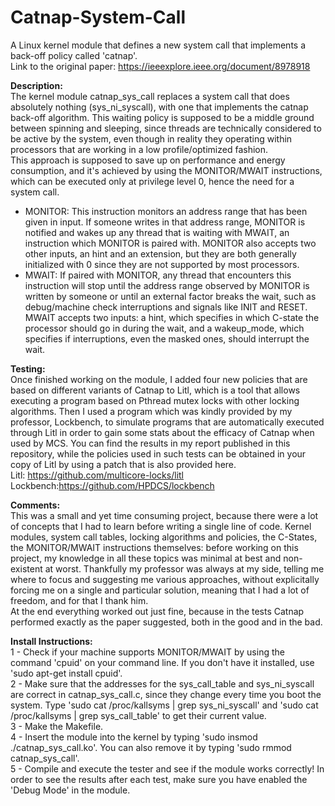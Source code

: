 # Catnap-System-Call
A Linux kernel module that defines a new system call that implements a back-off policy called 'catnap'.<br/>
Link to the original paper: https://ieeexplore.ieee.org/document/8978918


<b>Description:</b><br/>
The kernel module catnap_sys_call replaces a system call that does absolutely nothing (sys_ni_syscall), with one that implements the catnap back-off algorithm. This waiting policy is supposed to be a middle ground between spinning and sleeping, since threads are technically considered to be active by the system, even though in reality they operating within processors that are working in a low profile/optimized fashion.<br/>
This approach is supposed to save up on performance and energy consumption, and it's achieved by using the MONITOR/MWAIT instructions, which can be executed only at privilege level 0, hence the need for a system call.<br/>
- MONITOR: This instruction monitors an address range that has been given in input. If someone writes in that address range, MONITOR is notified and wakes up any   thread that is waiting with MWAIT, an instruction which MONITOR is paired with. MONITOR also accepts two other inputs, an hint and an extension, but they are both generally initialized with 0 since they are not supported by most processors.
- MWAIT: If paired with MONITOR, any thread that encounters this instruction will stop until the address range observed by MONITOR is written by someone or until an external factor breaks the wait, such as debug/machine check interruptions and signals like INIT and RESET. MWAIT accepts two inputs: a hint, which specifies in which C-state the processor should go in during the wait, and a wakeup_mode, which specifies if interruptions, even the masked ones, should interrupt the wait.


<b>Testing:</b><br/>
Once finished working on the module, I added four new policies that are based on different variants of Catnap to Litl, which is a tool that allows executing a program based on Pthread mutex locks with other locking algorithms. Then I used a program which was kindly provided by my professor, Lockbench, to simulate programs that are automatically executed through Litl in order to gain some stats about the efficacy of Catnap when used by MCS. You can find the results in my report published in this repository, while the policies used in such tests can be obtained in your copy of Litl by using a patch that is also provided here.<br/>
Litl: https://github.com/multicore-locks/litl<br/>
Lockbench:https://github.com/HPDCS/lockbench


<b>Comments:</b><br/>
This was a small and yet time consuming project, because there were a lot of concepts that I had to learn before writing a single line of code. Kernel modules, system call tables, locking algorithms and policies, the C-States, the MONITOR/MWAIT instructions themselves: before working on this project, my knowledge in all these topics was minimal at best and non-existent at worst. Thankfully my professor was always at my side, telling me where to focus and suggesting me various approaches, without explicitally forcing me on a single and particular solution, meaning that I had a lot of freedom, and for that I thank him.<br/>
At the end everything worked out just fine, because in the tests Catnap performed exactly as the paper suggested, both in the good and in the bad.


<b>Install Instructions:</b><br/>
1 - Check if your machine supports MONITOR/MWAIT by using the command 'cpuid' on your command line. If you don't have it installed, use 'sudo apt-get install cpuid'.<br/>
2 - Make sure that the addresses for the sys_call_table and sys_ni_syscall are correct in catnap_sys_call.c, since they change every time you boot the system. Type 'sudo cat /proc/kallsyms | grep sys_ni_syscall' and 'sudo cat /proc/kallsyms | grep sys_call_table' to get their current value.<br/>
3 - Make the Makefile.<br/>
4 - Insert the module into the kernel by typing 'sudo insmod ./catnap_sys_call.ko'. You can also remove it by typing 'sudo rmmod catnap_sys_call'.<br/>
5 - Compile and execute the tester and see if the module works correctly! In order to see the results after each test, make sure you have enabled the 'Debug Mode' in the module.<br/>
